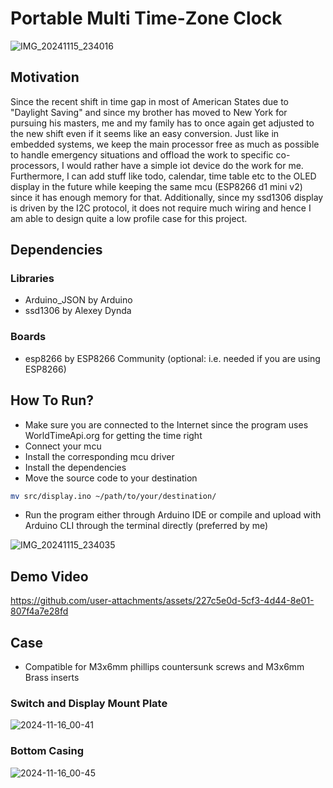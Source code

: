 # Portable Multi Time-Zone Clock

![IMG_20241115_234016](https://github.com/user-attachments/assets/31e49c02-a7cd-4cd3-880c-56e96d5cb2a7)

## Motivation
Since the recent shift in time gap in most of American States due to "Daylight Saving" and since my brother has moved to New York for pursuing his masters, me and my family has to once again get adjusted to the new shift even if it seems like an easy conversion.
Just like in embedded systems, we keep the main processor free as much as possible to handle emergency situations and offload the work to specific co-processors, I would rather have a simple iot device do the work for me.
Furthermore, I can add stuff like todo, calendar, time table etc to the OLED display in the future while keeping the same mcu (ESP8266 d1 mini v2) since it has enough memory for that.
Additionally, since my ssd1306 display is driven by the I2C protocol, it does not require much wiring and hence I am able to design quite a low profile case for this project.

## Dependencies

### Libraries
- Arduino_JSON by Arduino
- ssd1306 by Alexey Dynda

### Boards
- esp8266 by ESP8266 Community (optional: i.e. needed if you are using ESP8266)

## How To Run?
- Make sure you are connected to the Internet since the program uses WorldTimeApi.org for getting the time right
- Connect your mcu
- Install the corresponding mcu driver
- Install the dependencies
- Move the source code to your destination
```bash
mv src/display.ino ~/path/to/your/destination/
```
- Run the program either through Arduino IDE or compile and upload with Arduino CLI through the terminal directly (preferred by me)


![IMG_20241115_234035](https://github.com/user-attachments/assets/2c0dfa38-e490-43c5-8c79-fa9951bf2bfd)

## Demo Video
https://github.com/user-attachments/assets/227c5e0d-5cf3-4d44-8e01-807f4a7e28fd

## Case
- Compatible for M3x6mm phillips countersunk screws and M3x6mm Brass inserts

### Switch and Display Mount Plate
![2024-11-16_00-41](https://github.com/user-attachments/assets/9c988bfd-0581-4ec9-992f-e866eceb6ad6)

### Bottom Casing
![2024-11-16_00-45](https://github.com/user-attachments/assets/d8756329-0f74-4ad0-af28-ec0e3ab1c718)
